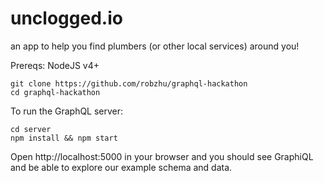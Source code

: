 # unclogged.io
an app to help you find plumbers (or other local services) around you!

Prereqs: NodeJS v4+

```
git clone https://github.com/robzhu/graphql-hackathon
cd graphql-hackathon
```

To run the GraphQL server:

```
cd server
npm install && npm start
```
Open http://localhost:5000 in your browser and you should see GraphiQL and be able to explore our example schema and data.
